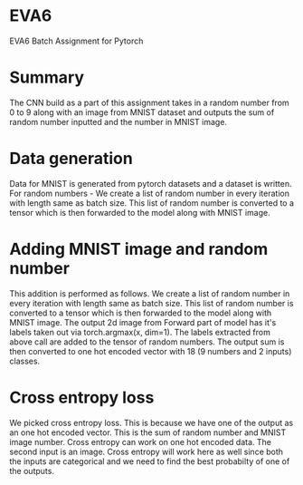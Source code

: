 # EVA6
EVA6 Batch Assignment for Pytorch

# Summary
The CNN build as a part of this assignment takes in a random number from 0 to 9 along with an image from MNIST dataset and outputs the sum of random number inputted and the number in MNIST image.

# Data generation
Data for MNIST is generated from pytorch datasets and a dataset is written. For random numbers - We create a list of random number in every iteration with length same as batch size. This list of random number is converted to a tensor which is then forwarded to the model along with MNIST image. 

# Adding MNIST image and random number
This addition is performed as follows. 
We create a list of random number in every iteration with length same as batch size. This list of random number is converted to a tensor which is then forwarded to the model along with MNIST image. 
The output 2d image from Forward part of model has it's labels taken out via torch.argmax(x, dim=1). The labels extracted from above call are added to the tensor of random numbers. The output sum is then converted to one hot encoded vector with 18 (9 numbers and 2 inputs) classes. 

# Cross entropy loss
We picked cross entropy loss. This is because we have one of the output as an one hot encoded vector. This is the sum of random number and MNIST image number. Cross entropy can work on one hot encoded data. 
The second input is an image. Cross entropy will work here as well since both the inputs are categorical and we need to find the best probabilty of one of the outputs.

